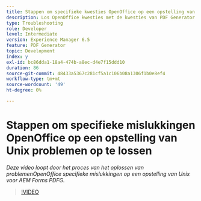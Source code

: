 ```yaml
---
title: Stappen om specifieke kwesties OpenOffice op een opstelling van Unix problemen op te lossen
description: Los OpenOffice kwesties met de kwesties van PDF Generator op de Opstelling van UNIX problemen op.
type: Troubleshooting
role: Developer
level: Intermediate
version: Experience Manager 6.5
feature: PDF Generator
topic: Development
index: y
exl-id: bc86dda1-18a4-474b-a8ec-d4e7f15ddd10
duration: 86
source-git-commit: 48433a5367c281cf5a1c106b08a1306f1b0e8ef4
workflow-type: tm+mt
source-wordcount: '49'
ht-degree: 0%

---
```


# Stappen om specifieke mislukkingen OpenOffice op een opstelling van Unix problemen op te lossen

*Deze video loopt door het proces van het oplossen van problemenOpenOffice specifieke mislukkingen op een opstelling van Unix voor AEM Forms PDFG.*

>[!VIDEO](https://video.tv.adobe.com/v/335551?quality=12&learn=on)
